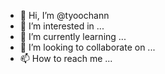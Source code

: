 - 👋 Hi, I’m @tyoochann
- 👀 I’m interested in ...
- 🌱 I’m currently learning ...
- 💞️ I’m looking to collaborate on ...
- 📫 How to reach me ...

<!---
tyoochann/tyoochann is a ✨ special ✨ repository because its `README.md` (this file) appears on your GitHub profile.
You can click the Preview link to take a look at your changes.
--->
